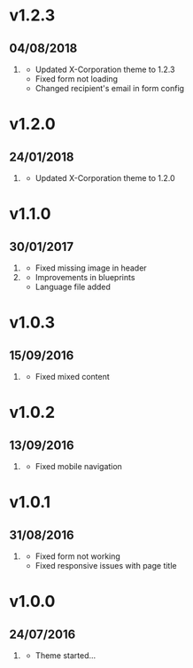 # v1.2.3
## 04/08/2018

1. [](#bugfix)
    * Updated X-Corporation theme to 1.2.3
    * Fixed form not loading
    * Changed recipient's email in form config

# v1.2.0
## 24/01/2018

1. [](#improved)
    * Updated X-Corporation theme to 1.2.0

# v1.1.0
## 30/01/2017

1. [](#bugfix)
    * Fixed missing image in header
1. [](#improved)
    * Improvements in blueprints
    * Language file added

# v1.0.3
## 15/09/2016

1. [](#bugfix)
    * Fixed mixed content

# v1.0.2
## 13/09/2016

1. [](#bugfix)
    * Fixed mobile navigation

# v1.0.1
## 31/08/2016

1. [](#bugfix)
    * Fixed form not working
    * Fixed responsive issues with page title

# v1.0.0
## 24/07/2016

1. [](#new)
    * Theme started...

